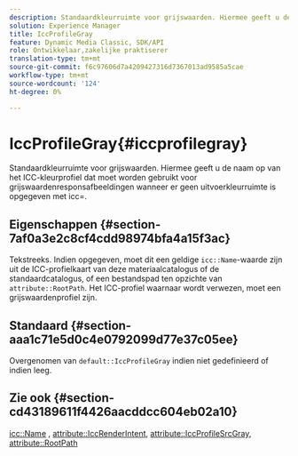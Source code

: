 ```yaml
---
description: Standaardkleurruimte voor grijswaarden. Hiermee geeft u de naam op van het ICC-kleurprofiel dat moet worden gebruikt voor grijswaardenresponsafbeeldingen wanneer er geen uitvoerkleurruimte is opgegeven met icc=.
solution: Experience Manager
title: IccProfileGray
feature: Dynamic Media Classic, SDK/API
role: Ontwikkelaar,zakelijke praktiserer
translation-type: tm+mt
source-git-commit: f6c97606d7a4209427316d7367013ad9585a5cae
workflow-type: tm+mt
source-wordcount: '124'
ht-degree: 0%

---
```



# IccProfileGray{#iccprofilegray}

Standaardkleurruimte voor grijswaarden. Hiermee geeft u de naam op van het ICC-kleurprofiel dat moet worden gebruikt voor grijswaardenresponsafbeeldingen wanneer er geen uitvoerkleurruimte is opgegeven met icc=.

## Eigenschappen {#section-7af0a3e2c8cf4cdd98974bfa4a15f3ac}

Tekstreeks. Indien opgegeven, moet dit een geldige `icc::Name`-waarde zijn uit de ICC-profielkaart van deze materiaalcatalogus of de standaardcatalogus, of een bestandspad ten opzichte van `attribute::RootPath`. Het ICC-profiel waarnaar wordt verwezen, moet een grijswaardenprofiel zijn.

## Standaard {#section-aaa1c71e5d0c4e0792099d77e37c05ee}

Overgenomen van `default::IccProfileGray` indien niet gedefinieerd of indien leeg.

## Zie ook {#section-cd43189611f4426aacddcc604eb02a10}

[icc::Name](../../../../../ir-api/material-cat/image-rendering-api-ref/c-ir-material-catalog/c-ir-icc-profile-map-reference/r-ir-name-icc.md#reference-7a293ede360e433782575f8f6a562ac2) ,  [attribute::IccRenderIntent](../../../../../ir-api/material-cat/image-rendering-api-ref/c-ir-material-catalog/c-ir-attributes-reference/r-ir-iccrenderintent.md#reference-3b80b7a4c25545a593c5076f318b5c40),  [attribute::IccProfileSrcGray](../../../../../ir-api/material-cat/image-rendering-api-ref/c-ir-material-catalog/c-ir-attributes-reference/r-ir-iccprofilesrcgray.md#reference-a2abcd4aa5864738bbea8f55706deaf2),  [attribute::RootPath](../../../../../ir-api/material-cat/image-rendering-api-ref/c-ir-material-catalog/c-ir-attributes-reference/r-ir-rootpath.md#reference-a4d7c96b62e14fcbad1740c702f160f3)
